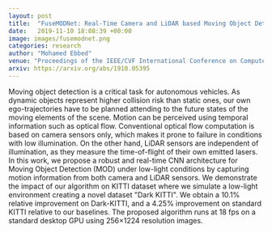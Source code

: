 ```yaml
---
layout: post
title:  "FuseMODNet: Real-Time Camera and LiDAR based Moving Object Detection for robust low-light Autonomous Driving"
date:   2019-11-10 18:08:39 +00:00
image: images/fusemodnet.png
categories: research
author: "Mohamed Ebbed"
venue: "Proceedings of the IEEE/CVF International Conference on Computer Vision Workshops"
arxiv: https://arxiv.org/abs/1910.05395
---
```


Moving object detection is a critical task for autonomous vehicles. As dynamic objects represent higher collision risk than static ones, our own ego-trajectories have to be planned attending to the future states of the moving elements of the scene. Motion can be perceived using temporal information such as optical flow. Conventional optical flow computation is based on camera sensors only, which makes it prone to failure in conditions with low illumination. On the other hand, LiDAR sensors are independent of illumination, as they measure the time-of-flight of their own emitted lasers. In this work, we propose a robust and real-time CNN architecture for Moving Object Detection (MOD) under low-light conditions by capturing motion information from both camera and LiDAR sensors. We demonstrate the impact of our algorithm on KITTI dataset where we simulate a low-light environment creating a novel dataset "Dark KITTI". We obtain a 10.1% relative improvement on Dark-KITTI, and a 4.25% improvement on standard KITTI relative to our baselines. The proposed algorithm runs at 18 fps on a standard desktop GPU using 256×1224 resolution images.
